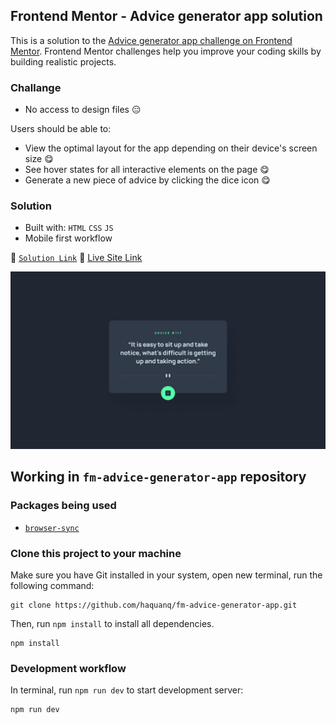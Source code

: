 ## Frontend Mentor - Advice generator app solution

This is a solution to the [Advice generator app challenge on Frontend Mentor](https://www.frontendmentor.io/challenges/advice-generator-app-QdUG-13db). Frontend Mentor challenges help you improve your coding skills by building realistic projects.

### Challange

- No access to design files :expressionless:

Users should be able to:

- View the optimal layout for the app depending on their device's screen size :yum:
- See hover states for all interactive elements on the page :yum:
- Generate a new piece of advice by clicking the dice icon :yum:

### Solution

- Built with: `HTML` `CSS` `JS`
- Mobile first workflow

:link: [`Solution Link`](https://www.frontendmentor.io/solutions/only-html-and-css-and-js-62UU3AVSj2) :link: [Live Site Link](https://haquanq.github.io/fm-advice-generator-app/)

![](./.docs/design/desktop-design.jpg)

## Working in `fm-advice-generator-app` repository

### Packages being used

- [`browser-sync`](https://github.com/BrowserSync/browser-sync)

### Clone this project to your machine

Make sure you have Git installed in your system, open new terminal, run the following command:

```
git clone https://github.com/haquanq/fm-advice-generator-app.git
```

Then, run `npm install` to install all dependencies.

```
npm install
```

### Development workflow

In terminal, run `npm run dev` to start development server:

```
npm run dev
```
